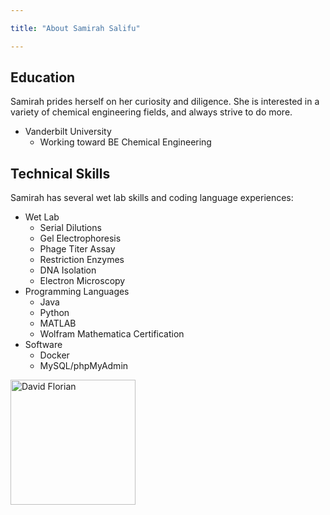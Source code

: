 ```yaml
---

title: "About Samirah Salifu"

---
```


## Education

Samirah prides herself on her curiosity and diligence. She is interested in a variety of chemical engineering fields, and always strive to do more.

* Vanderbilt University
  * Working toward BE Chemical Engineering

## Technical Skills

Samirah has several wet lab skills and coding language experiences:

* Wet Lab
  * Serial Dilutions
  * Gel Electrophoresis
  * Phage Titer Assay
  * Restriction Enzymes
  * DNA Isolation
  * Electron Microscopy
* Programming Languages
  * Java
  * Python
  * MATLAB
  * Wolfram Mathematica Certification
* Software
  * Docker
  * MySQL/phpMyAdmin


<img src="/assets/img/David_Headshot_web2.jpg" alt="David Florian" style="width:200px;"/>
